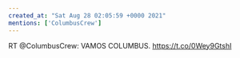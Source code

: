 ```yaml
---
created_at: "Sat Aug 28 02:05:59 +0000 2021"
mentions: ['ColumbusCrew']
---
```


RT @ColumbusCrew: VAMOS COLUMBUS. https://t.co/0Wey9GtshI